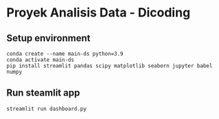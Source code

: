 # Proyek Analisis Data - Dicoding
 
## Setup environment
```
conda create --name main-ds python=3.9
conda activate main-ds
pip install streamlit pandas scipy matplotlib seaborn jupyter babel numpy
```

## Run steamlit app
```
streamlit run dashboard.py
```
